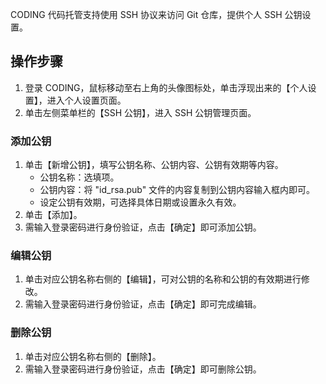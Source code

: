 CODING 代码托管支持使用 SSH 协议来访问 Git 仓库，提供个人 SSH 公钥设置。
## 操作步骤
1. 登录 CODING，鼠标移动至右上角的头像图标处，单击浮现出来的【个人设置】，进入个人设置页面。
2. 单击左侧菜单栏的【SSH 公钥】，进入 SSH 公钥管理页面。

### 添加公钥
1. 单击【新增公钥】，填写公钥名称、公钥内容、公钥有效期等内容。
	- 公钥名称：选填项。
	- 公钥内容：将 "id_rsa.pub" 文件的内容复制到公钥内容输入框内即可。
	- 设定公钥有效期，可选择具体日期或设置永久有效。
2. 单击【添加】。
3. 需输入登录密码进行身份验证，点击【确定】即可添加公钥。

### 编辑公钥
1. 单击对应公钥名称右侧的【编辑】，可对公钥的名称和公钥的有效期进行修改。
2. 需输入登录密码进行身份验证，点击【确定】即可完成编辑。

### 删除公钥
1. 单击对应公钥名称右侧的【删除】。
2. 需输入登录密码进行身份验证，点击【确定】即可删除公钥。

